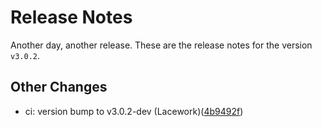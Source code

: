 # Release Notes
Another day, another release. These are the release notes for the version `v3.0.2`.

## Other Changes
* ci: version bump to v3.0.2-dev (Lacework)([4b9492f](https://github.com/lacework/terraform-azure-config/commit/4b9492f3cfe548c4370479ab56d26f6c6900b9f5))

